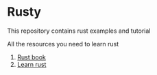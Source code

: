 # Rusty
This repository contains rust examples and tutorial

All the resources you need to learn rust

1. [Rust book](https://doc.rust-lang.org/book/ch01-00-getting-started.html) 
2. [Learn rust](https://www.rust-lang.org/learn)